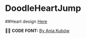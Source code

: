 # DoodleHeartJump

##Heart design
[Here](src/images/doodle.png)

👱‍♀️ **CODE FONT:** [By Ania Kubów](https://www.youtube.com/watch?v=YSEsSs3hB6A&list=PLRD1Niz0lz1uR4W3ms6DygWMjXW-6hDB_&index=9&ab_channel=CodewithAniaKub%C3%B3w)
